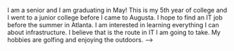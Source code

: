 I am a senior and I am graduating in May! This is my 5th year of college and I went to a junior college before I came to Augusta. I hope to find an IT job before the summer in Atlanta. I am interested in learning everything I can about infrastructure. I believe that is the route in IT I am going to take. My hobbies are golfing and enjoying the outdoors.
-->
